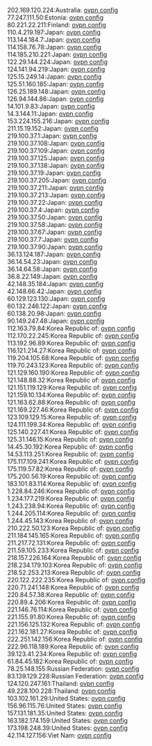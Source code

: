 202.169.120.224:Australia: [ovpn config](vpn/202_169_120_224.ovpn)  
77.247.111.50:Estonia: [ovpn config](vpn/77_247_111_50.ovpn)  
80.221.22.211:Finland: [ovpn config](vpn/80_221_22_211.ovpn)  
110.4.219.197:Japan: [ovpn config](vpn/110_4_219_197.ovpn)  
113.144.184.7:Japan: [ovpn config](vpn/113_144_184_7.ovpn)  
114.158.76.78:Japan: [ovpn config](vpn/114_158_76_78.ovpn)  
114.185.210.221:Japan: [ovpn config](vpn/114_185_210_221.ovpn)  
122.29.144.224:Japan: [ovpn config](vpn/122_29_144_224.ovpn)  
124.141.94.219:Japan: [ovpn config](vpn/124_141_94_219.ovpn)  
125.15.249.14:Japan: [ovpn config](vpn/125_15_249_14.ovpn)  
125.51.160.185:Japan: [ovpn config](vpn/125_51_160_185.ovpn)  
126.25.189.148:Japan: [ovpn config](vpn/126_25_189_148.ovpn)  
126.94.144.86:Japan: [ovpn config](vpn/126_94_144_86.ovpn)  
14.101.9.83:Japan: [ovpn config](vpn/14_101_9_83.ovpn)  
14.3.144.11:Japan: [ovpn config](vpn/14_3_144_11.ovpn)  
153.224.155.216:Japan: [ovpn config](vpn/153_224_155_216.ovpn)  
211.15.19.152:Japan: [ovpn config](vpn/211_15_19_152.ovpn)  
219.100.37.1:Japan: [ovpn config](vpn/219_100_37_1.ovpn)  
219.100.37.108:Japan: [ovpn config](vpn/219_100_37_108.ovpn)  
219.100.37.109:Japan: [ovpn config](vpn/219_100_37_109.ovpn)  
219.100.37.125:Japan: [ovpn config](vpn/219_100_37_125.ovpn)  
219.100.37.138:Japan: [ovpn config](vpn/219_100_37_138.ovpn)  
219.100.37.19:Japan: [ovpn config](vpn/219_100_37_19.ovpn)  
219.100.37.205:Japan: [ovpn config](vpn/219_100_37_205.ovpn)  
219.100.37.211:Japan: [ovpn config](vpn/219_100_37_211.ovpn)  
219.100.37.213:Japan: [ovpn config](vpn/219_100_37_213.ovpn)  
219.100.37.22:Japan: [ovpn config](vpn/219_100_37_22.ovpn)  
219.100.37.4:Japan: [ovpn config](vpn/219_100_37_4.ovpn)  
219.100.37.50:Japan: [ovpn config](vpn/219_100_37_50.ovpn)  
219.100.37.58:Japan: [ovpn config](vpn/219_100_37_58.ovpn)  
219.100.37.67:Japan: [ovpn config](vpn/219_100_37_67.ovpn)  
219.100.37.7:Japan: [ovpn config](vpn/219_100_37_7.ovpn)  
219.100.37.90:Japan: [ovpn config](vpn/219_100_37_90.ovpn)  
36.13.124.187:Japan: [ovpn config](vpn/36_13_124_187.ovpn)  
36.14.54.23:Japan: [ovpn config](vpn/36_14_54_23.ovpn)  
36.14.64.58:Japan: [ovpn config](vpn/36_14_64_58.ovpn)  
36.8.22.149:Japan: [ovpn config](vpn/36_8_22_149.ovpn)  
42.148.35.184:Japan: [ovpn config](vpn/42_148_35_184.ovpn)  
42.148.66.42:Japan: [ovpn config](vpn/42_148_66_42.ovpn)  
60.129.123.130:Japan: [ovpn config](vpn/60_129_123_130.ovpn)  
60.132.246.122:Japan: [ovpn config](vpn/60_132_246_122.ovpn)  
60.138.20.98:Japan: [ovpn config](vpn/60_138_20_98.ovpn)  
90.149.247.48:Japan: [ovpn config](vpn/90_149_247_48.ovpn)  
112.163.79.84:Korea Republic of: [ovpn config](vpn/112_163_79_84.ovpn)  
112.170.22.245:Korea Republic of: [ovpn config](vpn/112_170_22_245.ovpn)  
113.192.96.89:Korea Republic of: [ovpn config](vpn/113_192_96_89.ovpn)  
116.121.214.27:Korea Republic of: [ovpn config](vpn/116_121_214_27.ovpn)  
119.204.105.68:Korea Republic of: [ovpn config](vpn/119_204_105_68.ovpn)  
119.70.243.123:Korea Republic of: [ovpn config](vpn/119_70_243_123.ovpn)  
121.129.160.190:Korea Republic of: [ovpn config](vpn/121_129_160_190.ovpn)  
121.148.88.32:Korea Republic of: [ovpn config](vpn/121_148_88_32.ovpn)  
121.151.119.129:Korea Republic of: [ovpn config](vpn/121_151_119_129.ovpn)  
121.159.10.134:Korea Republic of: [ovpn config](vpn/121_159_10_134.ovpn)  
121.163.62.88:Korea Republic of: [ovpn config](vpn/121_163_62_88.ovpn)  
121.169.227.46:Korea Republic of: [ovpn config](vpn/121_169_227_46.ovpn)  
123.109.129.15:Korea Republic of: [ovpn config](vpn/123_109_129_15.ovpn)  
124.111.199.34:Korea Republic of: [ovpn config](vpn/124_111_199_34.ovpn)  
125.140.227.41:Korea Republic of: [ovpn config](vpn/125_140_227_41.ovpn)  
125.31.146.15:Korea Republic of: [ovpn config](vpn/125_31_146_15.ovpn)  
14.45.30.192:Korea Republic of: [ovpn config](vpn/14_45_30_192.ovpn)  
14.53.113.251:Korea Republic of: [ovpn config](vpn/14_53_113_251.ovpn)  
175.117.109.241:Korea Republic of: [ovpn config](vpn/175_117_109_241.ovpn)  
175.119.57.82:Korea Republic of: [ovpn config](vpn/175_119_57_82.ovpn)  
175.200.56.19:Korea Republic of: [ovpn config](vpn/175_200_56_19.ovpn)  
183.101.83.114:Korea Republic of: [ovpn config](vpn/183_101_83_114.ovpn)  
1.228.84.246:Korea Republic of: [ovpn config](vpn/1_228_84_246.ovpn)  
1.234.177.219:Korea Republic of: [ovpn config](vpn/1_234_177_219.ovpn)  
1.243.238.94:Korea Republic of: [ovpn config](vpn/1_243_238_94.ovpn)  
1.244.205.114:Korea Republic of: [ovpn config](vpn/1_244_205_114.ovpn)  
1.244.45.143:Korea Republic of: [ovpn config](vpn/1_244_45_143.ovpn)  
210.222.50.123:Korea Republic of: [ovpn config](vpn/210_222_50_123.ovpn)  
211.184.145.165:Korea Republic of: [ovpn config](vpn/211_184_145_165.ovpn)  
211.217.72.131:Korea Republic of: [ovpn config](vpn/211_217_72_131.ovpn)  
211.59.105.233:Korea Republic of: [ovpn config](vpn/211_59_105_233.ovpn)  
218.157.226.164:Korea Republic of: [ovpn config](vpn/218_157_226_164.ovpn)  
218.234.179.103:Korea Republic of: [ovpn config](vpn/218_234_179_103.ovpn)  
218.52.253.213:Korea Republic of: [ovpn config](vpn/218_52_253_213.ovpn)  
220.122.222.235:Korea Republic of: [ovpn config](vpn/220_122_222_235.ovpn)  
220.71.241.148:Korea Republic of: [ovpn config](vpn/220_71_241_148.ovpn)  
220.84.57.38:Korea Republic of: [ovpn config](vpn/220_84_57_38.ovpn)  
220.89.4.206:Korea Republic of: [ovpn config](vpn/220_89_4_206.ovpn)  
221.146.76.114:Korea Republic of: [ovpn config](vpn/221_146_76_114.ovpn)  
221.155.91.80:Korea Republic of: [ovpn config](vpn/221_155_91_80.ovpn)  
221.156.125.132:Korea Republic of: [ovpn config](vpn/221_156_125_132.ovpn)  
221.162.181.27:Korea Republic of: [ovpn config](vpn/221_162_181_27.ovpn)  
222.251.142.156:Korea Republic of: [ovpn config](vpn/222_251_142_156.ovpn)  
222.96.118.189:Korea Republic of: [ovpn config](vpn/222_96_118_189.ovpn)  
39.123.41.234:Korea Republic of: [ovpn config](vpn/39_123_41_234.ovpn)  
61.84.45.182:Korea Republic of: [ovpn config](vpn/61_84_45_182.ovpn)  
78.25.148.155:Russian Federation: [ovpn config](vpn/78_25_148_155.ovpn)  
83.139.129.228:Russian Federation: [ovpn config](vpn/83_139_129_228.ovpn)  
124.120.247.161:Thailand: [ovpn config](vpn/124_120_247_161.ovpn)  
49.228.100.228:Thailand: [ovpn config](vpn/49_228_100_228.ovpn)  
103.102.161.29:United States: [ovpn config](vpn/103_102_161_29.ovpn)  
156.96.115.76:United States: [ovpn config](vpn/156_96_115_76.ovpn)  
157.131.181.35:United States: [ovpn config](vpn/157_131_181_35.ovpn)  
163.182.174.159:United States: [ovpn config](vpn/163_182_174_159.ovpn)  
173.198.248.39:United States: [ovpn config](vpn/173_198_248_39.ovpn)  
42.114.127.156:Viet Nam: [ovpn config](vpn/42_114_127_156.ovpn)  
